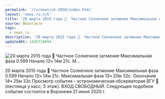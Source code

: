 ```yaml
---
permalink: '/ru/news/vk-2058/index.html'
layout: 'news.ru.njk'
title: '20 марта 2015 года 📅  Частное Солнечное затмение Максимальная фаза 0.599 Начало 12ч 14м 21с. М'
source: ВКонтакте
tags:
  - news_ru
description: '20 марта 2015 года 📅  Частное Солнечное затмение Максимальная фаза 0.599 Начало 12ч 14м 21с. М…'
updatedAt: 1426710694
---
```

![20 марта 2015 года 📅  Частное Солнечное затмение Максимальная фаза 0.599 Начало 12ч 14м 21с. М…](https://sun9-71.userapi.com/impf/HLakS5Bq0A_iYZWp_FebqporSqW6wrlC4MbHMw/co1UZheiZ44.jpg?size=730x548&quality=96&proxy=1&sign=c1982097462eb534479af08541093b8f&c_uniq_tag=xpm4PS7SGo-8I33EhmPOwX7sM2_d0GIPv4RIVq4P0dA&type=album)

20 марта 2015 года 📅
Частное Солнечное затмение
Максимальная фаза 0.599
Начало 12ч 14м 21с. Максимальная фаза 13ч 20м 32с. Окончание 14ч 25м 33с
Просмотр события - астрономическая обсерватория ВГУ 🔭 (лестница у касс, 5 этаж).
ВХОД СВОБОДНЫЙ.
Следующее подобное событие состоится в Воронеже 21 июня 2020 г.

